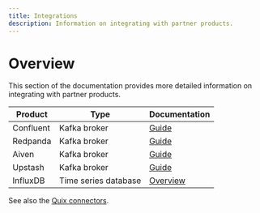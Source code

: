 ```yaml
---
title: Integrations
description: Information on integrating with partner products.
---
```


# Overview

This section of the documentation provides more detailed information on integrating with partner products.

| Product| Type | Documentation |
|----|----|----|
| Confluent | Kafka broker | [Guide](./brokers/confluent.md) |
| Redpanda | Kafka broker | [Guide](./brokers/redpanda.md) |
| Aiven | Kafka broker | [Guide](./brokers/aiven.md) |
| Upstash | Kafka broker | [Guide](./brokers/upstash.md) |
| InfluxDB | Time series database | [Overview](./databases/influxdb/overview.md) |

See also the [Quix connectors](../connectors/index.md).
